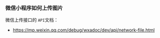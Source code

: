 ### 微信小程序如何上传图片

微信上传接口的 `API`文档：
- https://mp.weixin.qq.com/debug/wxadoc/dev/api/network-file.html

